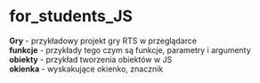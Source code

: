 # for_students_JS

**Gry** - przykładowy projekt gry RTS w przeglądarce <br>
**funkcje** - przykłady tego czym są funkcje, parametry i argumenty <br>
**obiekty** - przykład tworzenia obiektów w JS <br>
**okienka** - wyskakujące okienko, znacznik <dialog> i div ze stylem display: none;<br>
**random** - aplikacja do losowania ucznia do odpowiedzi <br>
**cezar.html** - aplikacja do kodowania i odkodowania szyfru Cezara <br>
**fibonacci.html** - dwie funkcje obliczające kolejne liczby ciągu Fibonacciego oraz mierzenie czasu ich wykonywania
**zdarzenia.html** - proste użycie zdarzeń onload, onkeyup, onkeydown, oninput, onmouseover, onmouseout
  
https://download-directory.github.io/ - stronka do pobrania pojedynczego folderu z repo

